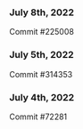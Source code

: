 ### July 8th, 2022

Commit #225008

### July 5th, 2022

Commit #314353


### July 4th, 2022

Commit #72281

